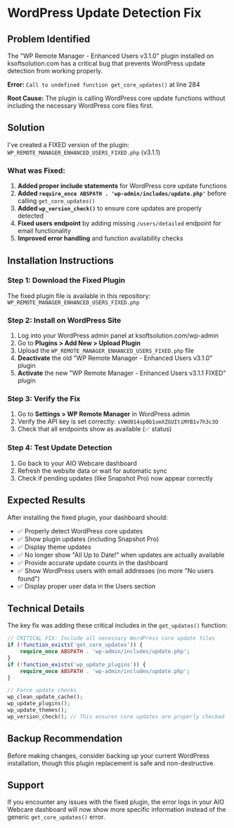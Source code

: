 # WordPress Update Detection Fix

## Problem Identified
The "WP Remote Manager - Enhanced Users v3.1.0" plugin installed on ksoftsolution.com has a critical bug that prevents WordPress update detection from working properly.

**Error:** `Call to undefined function get_core_updates()` at line 284

**Root Cause:** The plugin is calling WordPress core update functions without including the necessary WordPress core files first.

## Solution
I've created a FIXED version of the plugin: `WP_REMOTE_MANAGER_ENHANCED_USERS_FIXED.php` (v3.1.1)

### What was Fixed:
1. **Added proper include statements** for WordPress core update functions
2. **Added `require_once ABSPATH . 'wp-admin/includes/update.php'`** before calling `get_core_updates()`
3. **Added `wp_version_check()`** to ensure core updates are properly detected
4. **Fixed users endpoint** by adding missing `/users/detailed` endpoint for email functionality
5. **Improved error handling** and function availability checks

## Installation Instructions

### Step 1: Download the Fixed Plugin
The fixed plugin file is available in this repository: `WP_REMOTE_MANAGER_ENHANCED_USERS_FIXED.php`

### Step 2: Install on WordPress Site
1. Log into your WordPress admin panel at ksoftsolution.com/wp-admin
2. Go to **Plugins > Add New > Upload Plugin**
3. Upload the `WP_REMOTE_MANAGER_ENHANCED_USERS_FIXED.php` file
4. **Deactivate** the old "WP Remote Manager - Enhanced Users v3.1.0" plugin
5. **Activate** the new "WP Remote Manager - Enhanced Users v3.1.1 FIXED" plugin

### Step 3: Verify the Fix
1. Go to **Settings > WP Remote Manager** in WordPress admin
2. Verify the API key is set correctly: `sVWd014sp0b1xmXZGUItiMYB1v7h3c3O`
3. Check that all endpoints show as available (✅ status)

### Step 4: Test Update Detection
1. Go back to your AIO Webcare dashboard
2. Refresh the website data or wait for automatic sync
3. Check if pending updates (like Snapshot Pro) now appear correctly

## Expected Results
After installing the fixed plugin, your dashboard should:
- ✅ Properly detect WordPress core updates
- ✅ Show plugin updates (including Snapshot Pro)
- ✅ Display theme updates
- ✅ No longer show "All Up to Date!" when updates are actually available
- ✅ Provide accurate update counts in the dashboard
- ✅ Show WordPress users with email addresses (no more "No users found")
- ✅ Display proper user data in the Users section

## Technical Details
The key fix was adding these critical includes in the `get_updates()` function:

```php
// CRITICAL FIX: Include all necessary WordPress core update files
if (!function_exists('get_core_updates')) {
    require_once ABSPATH . 'wp-admin/includes/update.php';
}
if (!function_exists('wp_update_plugins')) {
    require_once ABSPATH . 'wp-admin/includes/update.php';
}

// Force update checks
wp_clean_update_cache();
wp_update_plugins();
wp_update_themes();
wp_version_check(); // This ensures core updates are properly checked
```

## Backup Recommendation
Before making changes, consider backing up your current WordPress installation, though this plugin replacement is safe and non-destructive.

## Support
If you encounter any issues with the fixed plugin, the error logs in your AIO Webcare dashboard will now show more specific information instead of the generic `get_core_updates()` error.